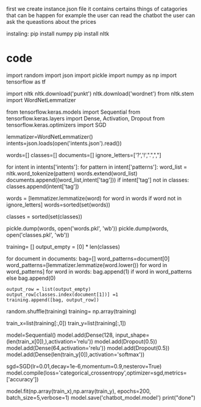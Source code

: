 first we create instance.json file it contains certains things of catagories that can be happen for example the user can read the chatbot the user can ask the queastions about the prices  

instaling:
pip install numpy
pip install nltk






# code
import random
import json
import pickle
import numpy as np
import tensorflow as tf


import nltk
nltk.download('punkt')
nltk.download('wordnet')
from nltk.stem import WordNetLemmatizer

from tensorflow.keras.models import Sequential
from tensorflow.keras.layers import Dense, Activation, Dropout
from tensorflow.keras.optimizers import SGD

lemmatizer=WordNetLemmatizer()
intents=json.loads(open('intents.json').read())

words=[]
classes=[]
documents=[]
ignore_letters=['?','!',".",","]

for intent in intents['intents']:
    for pattern in intent['patterns']:
        word_list = nltk.word_tokenize(pattern)
        words.extend(word_list)
        documents.append((word_list,intent['tag']))
        if intent['tag'] not in classes:
            classes.append(intent['tag'])


words = [lemmatizer.lemmatize(word) for word in words if word not in ignore_letters]
words=sorted(set(words))

classes = sorted(set(classes))

pickle.dump(words, open('words.pkl', 'wb'))
pickle.dump(words, open('classes.pkl', 'wb'))

training= []
output_empty = [0] * len(classes)

for document in documents:
    bag=[]
    word_patterns=document[0]
    word_patterns=[lemmatizer.lemmatize(word.lower()) for word in word_patterns]
    for word in words:
        bag.append(1) if word in word_patterns else bag.append(0)

    output_row = list(output_empty)
    output_row[classes.index(document[1])] =1
    training.append([bag, output_row])

random.shuffle(training)
training= np.array(training)

train_x=list(training[:,0])
train_y=list(training[:,1])

model=Sequential()
model.add(Dense(128, input_shape=(len(train_x[0]),),activation='relu'))
model.add(Dropout(0.5))
model.add(Dense(64,activation='relu'))
model.add(Dropout(0.5))
model.add(Dense(len(train_y[0]),activation='softmax'))

sgd=SGD(lr=0.01,decay=1e-6,momentum=0.9,nesterov=True)
model.compile(loss='categorical_crossentropy',optimizer=sgd,metrics=['accuracy'])

model.fit(np.array(train_x),np.array(train_y), epochs=200, batch_size=5,verbose=1)
model.save('chatbot_model.model')
print("done")
